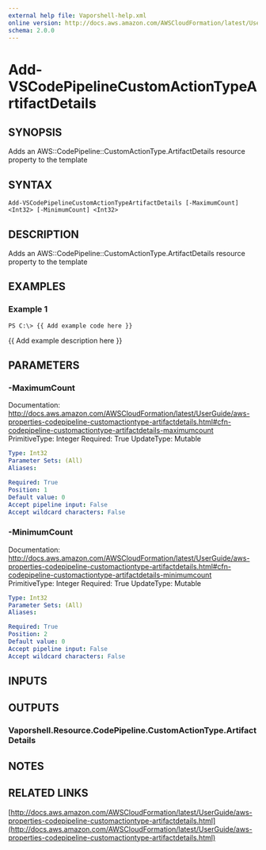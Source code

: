 ```yaml
---
external help file: Vaporshell-help.xml
online version: http://docs.aws.amazon.com/AWSCloudFormation/latest/UserGuide/aws-properties-codepipeline-customactiontype-artifactdetails.html
schema: 2.0.0
---
```


# Add-VSCodePipelineCustomActionTypeArtifactDetails

## SYNOPSIS
Adds an AWS::CodePipeline::CustomActionType.ArtifactDetails resource property to the template

## SYNTAX

```
Add-VSCodePipelineCustomActionTypeArtifactDetails [-MaximumCount] <Int32> [-MinimumCount] <Int32>
```

## DESCRIPTION
Adds an AWS::CodePipeline::CustomActionType.ArtifactDetails resource property to the template

## EXAMPLES

### Example 1
```
PS C:\> {{ Add example code here }}
```

{{ Add example description here }}

## PARAMETERS

### -MaximumCount
Documentation: http://docs.aws.amazon.com/AWSCloudFormation/latest/UserGuide/aws-properties-codepipeline-customactiontype-artifactdetails.html#cfn-codepipeline-customactiontype-artifactdetails-maximumcount
PrimitiveType: Integer
Required: True
UpdateType: Mutable

```yaml
Type: Int32
Parameter Sets: (All)
Aliases: 

Required: True
Position: 1
Default value: 0
Accept pipeline input: False
Accept wildcard characters: False
```

### -MinimumCount
Documentation: http://docs.aws.amazon.com/AWSCloudFormation/latest/UserGuide/aws-properties-codepipeline-customactiontype-artifactdetails.html#cfn-codepipeline-customactiontype-artifactdetails-minimumcount
PrimitiveType: Integer
Required: True
UpdateType: Mutable

```yaml
Type: Int32
Parameter Sets: (All)
Aliases: 

Required: True
Position: 2
Default value: 0
Accept pipeline input: False
Accept wildcard characters: False
```

## INPUTS

## OUTPUTS

### Vaporshell.Resource.CodePipeline.CustomActionType.ArtifactDetails

## NOTES

## RELATED LINKS

[http://docs.aws.amazon.com/AWSCloudFormation/latest/UserGuide/aws-properties-codepipeline-customactiontype-artifactdetails.html](http://docs.aws.amazon.com/AWSCloudFormation/latest/UserGuide/aws-properties-codepipeline-customactiontype-artifactdetails.html)


